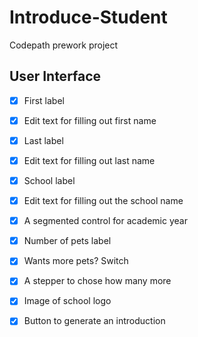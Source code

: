 # Introduce-Student
Codepath prework project

## User Interface
* [X] First label
* [X] Edit text for filling out first name
* [X] Last label
* [X] Edit text for filling out last name
* [X] School label
* [X] Edit text for filling out the school name
* [X] A segmented control for academic year
* [X] Number of pets label
* [X] Wants more pets? Switch
* [X] A stepper to chose how many more
* [X] Image of school logo
* [X] Button to generate an introduction


